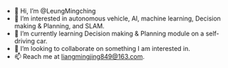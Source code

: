 - 👋 Hi, I’m @LeungMingching
- 👀 I’m interested in autonomous vehicle, AI, machine learning, Decision making & Planning, and SLAM.
- 🌱 I’m currently learning Decision making & Planning module on a self-driving car.
- 💞️ I’m looking to collaborate on something I am interested in.
- 📫 Reach me at liangmingjing849@163.com.

<!---
LeungMingching/LeungMingching is a ✨ special ✨ repository because its `README.md` (this file) appears on your GitHub profile.
You can click the Preview link to take a look at your changes.
--->
